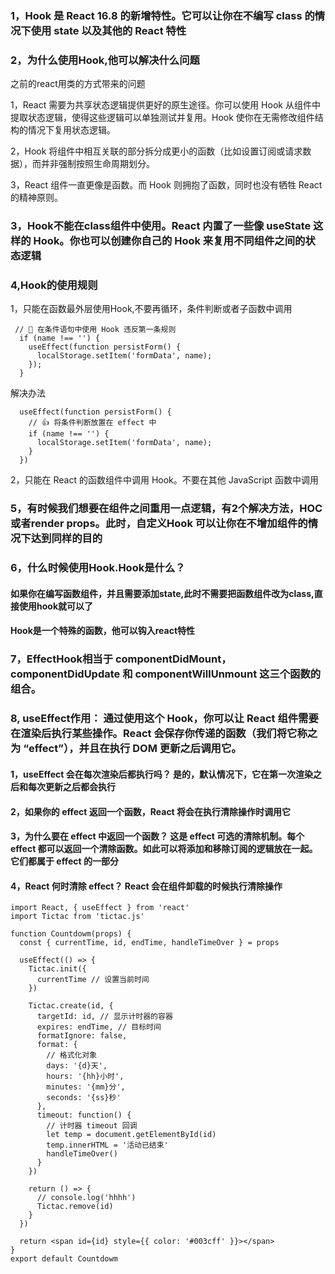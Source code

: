 <!--
 * @Description: Hook简介
 * @Author: xiao.zhang
 * @Date: 2020-09-08 14:11:34
 * @LastEditors: xiao.zhang
 * @LastEditTime: 2020-09-10 13:42:01
-->
### 1，Hook 是 React 16.8 的新增特性。它可以让你在不编写 class 的情况下使用 state 以及其他的 React 特性

### 2，为什么使用Hook,他可以解决什么问题
之前的react用类的方式带来的问题


1，React 需要为共享状态逻辑提供更好的原生途径。你可以使用 Hook 从组件中提取状态逻辑，使得这些逻辑可以单独测试并复用。Hook 使你在无需修改组件结构的情况下复用状态逻辑。

2，Hook 将组件中相互关联的部分拆分成更小的函数（比如设置订阅或请求数据），而并非强制按照生命周期划分。

3，React 组件一直更像是函数。而 Hook 则拥抱了函数，同时也没有牺牲 React 的精神原则。

### 3，Hook不能在class组件中使用。React 内置了一些像 useState 这样的 Hook。你也可以创建你自己的 Hook 来复用不同组件之间的状态逻辑

### 4,Hook的使用规则
1，只能在函数最外层使用Hook,不要再循环，条件判断或者子函数中调用

```
 // 🔴 在条件语句中使用 Hook 违反第一条规则
  if (name !== '') {
    useEffect(function persistForm() {
      localStorage.setItem('formData', name);
    });
  }
```
解决办法
```
  useEffect(function persistForm() {
    // 👍 将条件判断放置在 effect 中
    if (name !== '') {
      localStorage.setItem('formData', name);
    }
  })
```

2，只能在 React 的函数组件中调用 Hook。不要在其他 JavaScript 函数中调用

### 5，有时候我们想要在组件之间重用一点逻辑，有2个解决方法，HOC或者render props。此时，自定义Hook 可以让你在不增加组件的情况下达到同样的目的

### 6，什么时候使用Hook.Hook是什么？
#### 如果你在编写函数组件，并且需要添加state,此时不需要把函数组件改为class,直接使用hook就可以了
#### Hook是一个特殊的函数，他可以钩入react特性

### 7，EffectHook相当于 componentDidMount，componentDidUpdate 和 componentWillUnmount 这三个函数的组合。

### 8, useEffect作用： 通过使用这个 Hook，你可以让 React 组件需要在渲染后执行某些操作。React 会保存你传递的函数（我们将它称之为 “effect”），并且在执行 DOM 更新之后调用它。

#### 1，useEffect 会在每次渲染后都执行吗？ 是的，默认情况下，它在第一次渲染之后和每次更新之后都会执行

#### 2，如果你的 effect 返回一个函数，React 将会在执行清除操作时调用它

#### 3，为什么要在 effect 中返回一个函数？ 这是 effect 可选的清除机制。每个 effect 都可以返回一个清除函数。如此可以将添加和移除订阅的逻辑放在一起。它们都属于 effect 的一部分

#### 4，React 何时清除 effect？ React 会在组件卸载的时候执行清除操作

```
import React, { useEffect } from 'react'
import Tictac from 'tictac.js'

function Countdowm(props) {
  const { currentTime, id, endTime, handleTimeOver } = props

  useEffect(() => {
    Tictac.init({
      currentTime // 设置当前时间
    })

    Tictac.create(id, {
      targetId: id, // 显示计时器的容器
      expires: endTime, // 目标时间
      formatIgnore: false,
      format: {
        // 格式化对象
        days: '{d}天',
        hours: '{hh}小时',
        minutes: '{mm}分',
        seconds: '{ss}秒'
      },
      timeout: function() {
        // 计时器 timeout 回调
        let temp = document.getElementById(id)
        temp.innerHTML = '活动已结束'
        handleTimeOver()
      }
    })

    return () => {
      // console.log('hhhh')
      Tictac.remove(id)
    }
  })

  return <span id={id} style={{ color: '#003cff' }}></span>
}
export default Countdowm

```


